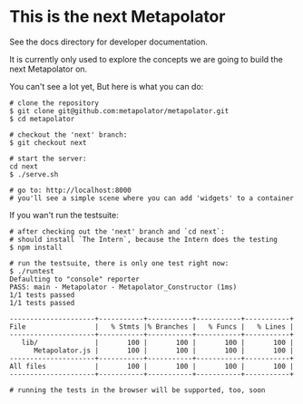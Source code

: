 This is the next
Metapolator
===========

See the docs directory for developer documentation.

It is currently only used to explore the concepts we are going to build
the next Metapolator on.

You can't see a lot yet, But here is what you can do:

```
# clone the repository
$ git clone git@github.com:metapolator/metapolator.git
$ cd metapolator

# checkout the 'next' branch: 
$ git checkout next

# start the server:
cd next
$ ./serve.sh

# go to: http://localhost:8000
# you'll see a simple scene where you can add 'widgets' to a container

```

If you wan't run the testsuite:
```
# after checking out the 'next' branch and `cd next`:
# should install `The Intern`, because the Intern does the testing
$ npm install

# run the testsuite, there is only one test right now:
$ ./runtest
Defaulting to "console" reporter
PASS: main - Metapolator - Metapolator_Constructor (1ms)
1/1 tests passed
1/1 tests passed

---------------------+-----------+-----------+-----------+-----------+
File                 |   % Stmts |% Branches |   % Funcs |   % Lines |
---------------------+-----------+-----------+-----------+-----------+
   lib/              |       100 |       100 |       100 |       100 |
      Metapolator.js |       100 |       100 |       100 |       100 |
---------------------+-----------+-----------+-----------+-----------+
All files            |       100 |       100 |       100 |       100 |
---------------------+-----------+-----------+-----------+-----------+

# running the tests in the browser will be supported, too, soon

```
